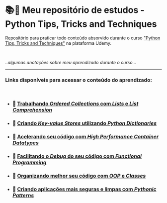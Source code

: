 # 📚🐍 Meu repositório de estudos - Python Tips, Tricks and Techniques

Repositório para praticar todo conteúdo absorvido durante o curso ["Python Tips, Tricks and Techniques"](https://www.udemy.com/course/python-tips-tricks-and-techniques) na plataforma Udemy.

<br>

*..algumas anotações sobre meu aprendizado durante o curso...*

* * *

### Links disponíveis para acessar o conteúdo do aprendizado:

<br>

* ### 📝 [Trabalhando *Ordered Collections* com  *Lists* e *List Comprehension*](https://github.com/bitebait/udemy-python-tips-n-tricks-course/blob/bffd881d7b46a361772cba0817a1d43efb14f748/ListComprehension.md)
* ### 🔑 [Criando *Key-value Stores* utilizando *Python Dictionaries*](https://github.com/bitebait/udemy-python-tips-n-tricks-course/blob/7be067c27815a0ffb1f0be62c1fa032cca4fbb50/Dictionaries.md)
* ### 🚀 [Acelerando seu código com *High Performance Container Datatypes*](https://github.com/bitebait/udemy-python-tips-n-tricks-course/blob/ad3435bdb91ff9be348af6cf66d36d0b38c53c0a/ContainerDataTypes.md)
* ### 🧪 [Facilitando o *Debug* do seu código com *Functional Programming*](https://github.com/bitebait/udemy-python-tips-n-tricks-course/blob/6bed1d95db70fa8d7d06e22bb9464cbfce4d3c69/Debug.md)
* ### 🧱 [Organizando melhor seu código com *OOP* e *Classes*](https://github.com/bitebait/udemy-python-tips-n-tricks-course/blob/964ab034f0d52dc533895184a5885e4cc85e4677/OOPAndClasses.md)
 - ### 🧼 [Criando aplicações mais seguras e limpas com *Pythonic Patterns*](https://github.com/bitebait/udemy-python-tips-n-tricks-course/blob/e683a282c9e58b31b0688771905107f1795fc5dc/PythonicPatterns.md)
